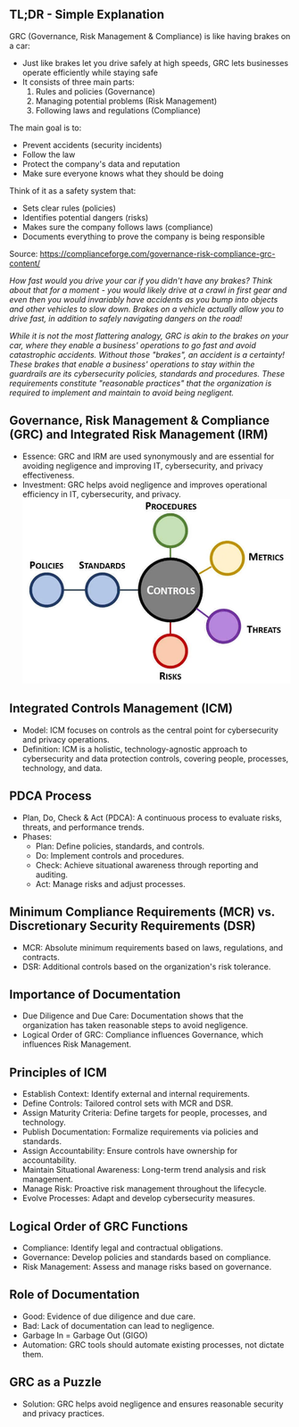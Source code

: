 ## TL;DR - Simple Explanation
GRC (Governance, Risk Management & Compliance) is like having brakes on a car:
- Just like brakes let you drive safely at high speeds, GRC lets businesses operate efficiently while staying safe
- It consists of three main parts:
  1. Rules and policies (Governance)
  2. Managing potential problems (Risk Management)
  3. Following laws and regulations (Compliance)

The main goal is to:
- Prevent accidents (security incidents)
- Follow the law
- Protect the company's data and reputation
- Make sure everyone knows what they should be doing

Think of it as a safety system that:
- Sets clear rules (policies)
- Identifies potential dangers (risks)
- Makes sure the company follows laws (compliance)
- Documents everything to prove the company is being responsible

Source: https://complianceforge.com/governance-risk-compliance-grc-content/

*How fast would you drive your car if you didn't have any brakes? Think about that for a moment - you would likely drive at a crawl in first gear and even then you would invariably have accidents as you bump into objects and other vehicles to slow down. Brakes on a vehicle actually allow you to drive fast, in addition to safely navigating dangers on the road!*

*While it is not the most flattering analogy, GRC is akin to the brakes on your car, where they enable a business' operations to go fast and avoid catastrophic accidents. Without those "brakes", an accident is a certainty! These brakes that enable a business' operations to stay within the guardrails are its cybersecurity policies, standards and procedures. These requirements constitute "reasonable practices" that the organization is required to implement and maintain to avoid being negligent.*

## Governance, Risk Management & Compliance (GRC) and Integrated Risk Management (IRM)
- Essence: GRC and IRM are used synonymously and are essential for avoiding negligence and improving IT, cybersecurity, and privacy effectiveness.
- Investment: GRC helps avoid negligence and improves operational efficiency in IT, cybersecurity, and privacy.
![GRCIRM](/Notes/Articles/GRC/images/grcirm.png)

## Integrated Controls Management (ICM)
- Model: ICM focuses on controls as the central point for cybersecurity and privacy operations.
- Definition: ICM is a holistic, technology-agnostic approach to cybersecurity and data protection controls, covering people, processes, technology, and data.

## PDCA Process
- Plan, Do, Check & Act (PDCA): A continuous process to evaluate risks, threats, and performance trends.
- Phases:
    - Plan: Define policies, standards, and controls.
    - Do: Implement controls and procedures.
    - Check: Achieve situational awareness through reporting and auditing.
    - Act: Manage risks and adjust processes.

## Minimum Compliance Requirements (MCR) vs. Discretionary Security Requirements (DSR)
- MCR: Absolute minimum requirements based on laws, regulations, and contracts.
- DSR: Additional controls based on the organization's risk tolerance.

## Importance of Documentation
- Due Diligence and Due Care: Documentation shows that the organization has taken reasonable steps to avoid negligence.
- Logical Order of GRC: Compliance influences Governance, which influences Risk Management.

## Principles of ICM
- Establish Context: Identify external and internal requirements.
- Define Controls: Tailored control sets with MCR and DSR.
- Assign Maturity Criteria: Define targets for people, processes, and technology.
- Publish Documentation: Formalize requirements via policies and standards.
- Assign Accountability: Ensure controls have ownership for accountability.
- Maintain Situational Awareness: Long-term trend analysis and risk management.
- Manage Risk: Proactive risk management throughout the lifecycle.
- Evolve Processes: Adapt and develop cybersecurity measures.

## Logical Order of GRC Functions
- Compliance: Identify legal and contractual obligations.
- Governance: Develop policies and standards based on compliance.
- Risk Management: Assess and manage risks based on governance.

## Role of Documentation
- Good: Evidence of due diligence and due care.
- Bad: Lack of documentation can lead to negligence.
- Garbage In = Garbage Out (GIGO)
- Automation: GRC tools should automate existing processes, not dictate them.

## GRC as a Puzzle
- Solution: GRC helps avoid negligence and ensures reasonable security and privacy practices.